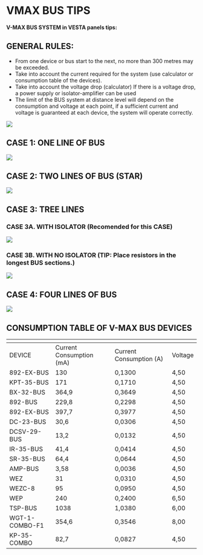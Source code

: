 # VMAX BUS TIPS

**V-MAX BUS SYSTEM in VESTA panels tips:**

## **GENERAL RULES:**

* From one device or bus start to the next, no more than 300 metres may be exceeded.
* Take into account the current required for the system (use calculator or consumption table of the devices).
* Take into account the voltage drop (calculator) If there is a voltage drop, a power supply or isolator-amplifier can be used
* The limit of the BUS system at distance level will depend on the consumption and voltage at each point, if a sufficient current and voltage is guaranteed at each device, the system will operate correctly.

![](<../../.gitbook/assets/4 (72).jpeg>)

## **CASE 1: ONE LINE OF BUS**

![](<../../.gitbook/assets/5 (55).jpeg>)

## **CASE 2: TWO LINES OF BUS (STAR)**

![](<../../.gitbook/assets/6 (62).jpeg>)

## **CASE 3: TREE LINES**

### **CASE 3A. WITH ISOLATOR (Recomended for this CASE)**



![](<../../.gitbook/assets/7 (64).jpeg>)

### **CASE 3B. WITH NO ISOLATOR (TIP: Place resistors in the longest BUS sections.)**

![](<../../.gitbook/assets/8 (57).jpeg>)

## **CASE 4: FOUR LINES OF BUS**

![](<../../.gitbook/assets/9 (43).jpeg>)



## CONSUMPTION TABLE OF V-MAX BUS DEVICES



<table data-header-hidden data-full-width="false"><thead><tr><th></th><th></th><th></th><th></th></tr></thead><tbody><tr><td>DEVICE</td><td>Current Consumption (mA)</td><td>Current Consumption (A)</td><td>Voltage</td></tr><tr><td>892-EX-BUS</td><td>130</td><td>0,1300</td><td>4,50</td></tr><tr><td>KPT-35-BUS</td><td>171</td><td>0,1710</td><td>4,50</td></tr><tr><td>BX-32-BUS</td><td>364,9</td><td>0,3649</td><td>4,50</td></tr><tr><td>892-BUS</td><td>229,8</td><td>0,2298</td><td>4,50</td></tr><tr><td>892-EX-BUS</td><td>397,7</td><td>0,3977</td><td>4,50</td></tr><tr><td>DC-23-BUS</td><td>30,6</td><td>0,0306</td><td>4,50</td></tr><tr><td>DCSV-29-BUS</td><td>13,2</td><td>0,0132</td><td>4,50</td></tr><tr><td>IR-35-BUS</td><td>41,4</td><td>0,0414</td><td>4,50</td></tr><tr><td>SR-35-BUS</td><td>64,4</td><td>0,0644</td><td>4,50</td></tr><tr><td>AMP-BUS</td><td>3,58</td><td>0,0036</td><td>4,50</td></tr><tr><td>WEZ</td><td>31</td><td>0,0310</td><td>4,50</td></tr><tr><td>WEZC-8</td><td>95</td><td>0,0950</td><td>4,50</td></tr><tr><td>WEP</td><td>240</td><td>0,2400</td><td>6,50</td></tr><tr><td>TSP-BUS</td><td>1038</td><td>1,0380</td><td>6,00</td></tr><tr><td>WGT-1-COMBO-F1</td><td>354,6</td><td>0,3546</td><td>8,00</td></tr><tr><td>KP-35-COMBO</td><td>82,7</td><td>0,0827</td><td>4,50</td></tr></tbody></table>







